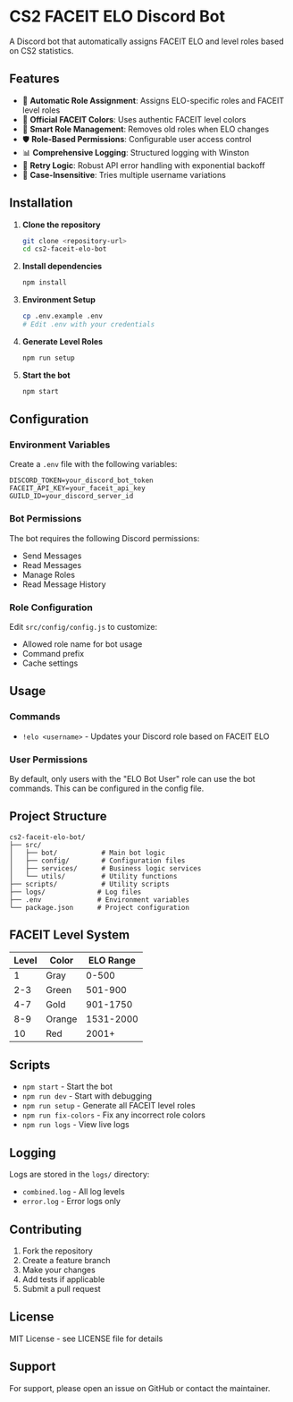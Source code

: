 # CS2 FACEIT ELO Discord Bot

A Discord bot that automatically assigns FACEIT ELO and level roles based on CS2 statistics.

## Features

- 🎯 **Automatic Role Assignment**: Assigns ELO-specific roles and FACEIT level roles
- 🎨 **Official FACEIT Colors**: Uses authentic FACEIT level colors
- 🔄 **Smart Role Management**: Removes old roles when ELO changes
- 🛡️ **Role-Based Permissions**: Configurable user access control
- 📊 **Comprehensive Logging**: Structured logging with Winston
- 🔁 **Retry Logic**: Robust API error handling with exponential backoff
- 📝 **Case-Insensitive**: Tries multiple username variations

## Installation

1. **Clone the repository**
   ```bash
   git clone <repository-url>
   cd cs2-faceit-elo-bot
   ```

2. **Install dependencies**
   ```bash
   npm install
   ```

3. **Environment Setup**
   ```bash
   cp .env.example .env
   # Edit .env with your credentials
   ```

4. **Generate Level Roles**
   ```bash
   npm run setup
   ```

5. **Start the bot**
   ```bash
   npm start
   ```

## Configuration

### Environment Variables

Create a `.env` file with the following variables:

```env
DISCORD_TOKEN=your_discord_bot_token
FACEIT_API_KEY=your_faceit_api_key
GUILD_ID=your_discord_server_id
```

### Bot Permissions

The bot requires the following Discord permissions:
- Send Messages
- Read Messages
- Manage Roles
- Read Message History

### Role Configuration

Edit `src/config/config.js` to customize:
- Allowed role name for bot usage
- Command prefix
- Cache settings

## Usage

### Commands

- `!elo <username>` - Updates your Discord role based on FACEIT ELO

### User Permissions

By default, only users with the "ELO Bot User" role can use the bot commands. This can be configured in the config file.

## Project Structure

```
cs2-faceit-elo-bot/
├── src/
│   ├── bot/           # Main bot logic
│   ├── config/        # Configuration files
│   ├── services/      # Business logic services
│   └── utils/         # Utility functions
├── scripts/           # Utility scripts
├── logs/             # Log files
├── .env              # Environment variables
└── package.json      # Project configuration
```

## FACEIT Level System

| Level | Color | ELO Range |
|-------|-------|-----------|
| 1 | Gray | 0-500 |
| 2-3 | Green | 501-900 |
| 4-7 | Gold | 901-1750 |
| 8-9 | Orange | 1531-2000 |
| 10 | Red | 2001+ |

## Scripts

- `npm start` - Start the bot
- `npm run dev` - Start with debugging
- `npm run setup` - Generate all FACEIT level roles
- `npm run fix-colors` - Fix any incorrect role colors
- `npm run logs` - View live logs

## Logging

Logs are stored in the `logs/` directory:
- `combined.log` - All log levels
- `error.log` - Error logs only

## Contributing

1. Fork the repository
2. Create a feature branch
3. Make your changes
4. Add tests if applicable
5. Submit a pull request

## License

MIT License - see LICENSE file for details

## Support

For support, please open an issue on GitHub or contact the maintainer.
